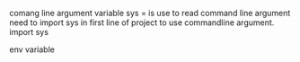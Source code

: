 comang line argument variable
sys = is use to read command line argument
need to import sys in first line of project to use commandline argument. 
import sys

env variable
